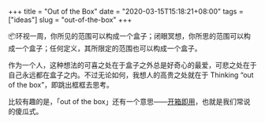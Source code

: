 +++
title = "Out of the Box"
date = "2020-03-15T15:18:21+08:00"
tags = ["ideas"]
slug = "out-of-the-box"
+++

📦环视一周，你所见的范围可以构成一个盒子；闭眼冥想，你所思的范围可以构成一个盒子；任何定义，其所限定的范围也可以构成一个盒子。

作为一个人，这种想法的可喜之处在于盒子之外总是好奇心的最爱，可悲之处在于自己永远都在盒子之内。不过无论如何，我想人的高贵之处就在于 Thinking “out of the box”，即跳出框框去思考。

比较有趣的是，「out of the box」还有一个意思——[开箱即用](https://en.wikipedia.org/wiki/Out_of_the_box_(feature))，也就是我们常说的傻瓜式。

